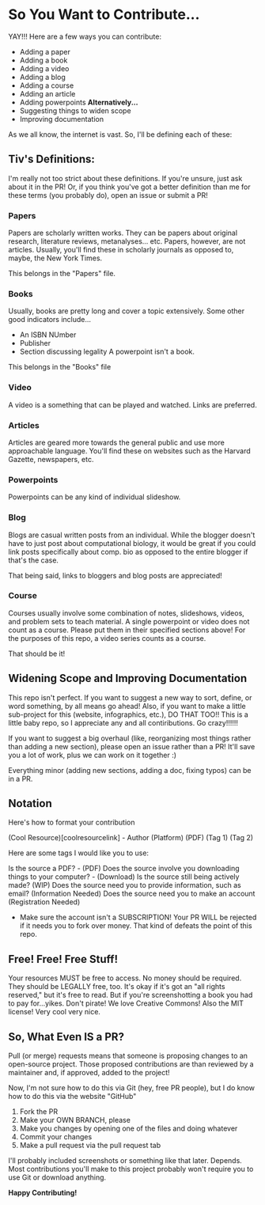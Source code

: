 # So You Want to Contribute...

YAY!!! Here are a few ways you can contribute:
- Adding a paper
- Adding a book
- Adding a video
- Adding a blog
- Adding a course
- Adding an article
- Adding powerpoints 
**Alternatively...**
- Suggesting things to widen scope
- Improving documentation
  
As we all know, the internet is vast. So, I'll be defining each of these:

## Tiv's Definitions:
I'm really not too strict about these definitions. If you're unsure, just ask about it in the PR!
Or, if you think you've got a better definition than me for these terms (you probably do), open an issue or submit a PR! 

### Papers

Papers are scholarly written works. They can be papers about original research, literature reviews, metanalyses... etc. Papers, however, are not articles.
Usually, you'll find these in scholarly journals as opposed to, maybe, the New York Times.

This belongs in the "Papers" file. 

### Books
Usually, books are pretty long and cover a topic extensively. Some other good indicators include...
- An ISBN NUmber
- Publisher
- Section discussing legality
A powerpoint isn't a book.

This belongs in the "Books" file 

### Video
A video is a something that can be played and watched. Links are preferred.

### Articles
Articles are geared more towards the general public and use more approachable language. You'll find these on websites such as the Harvard Gazette, newspapers, etc.

### Powerpoints
Powerpoints can be any kind of individual slideshow.

### Blog
Blogs are casual written posts from an individual. While the blogger doesn't have to just post about computational biology, it would be great if you could link posts specifically about comp. bio as opposed to the entire blogger if that's the case.

That being said, links to bloggers and blog posts are appreciated! 

### Course 
Courses usually involve some combination of notes, slideshows, videos, and problem sets to teach material. A single powerpoint or video does not count as a course. Please put them in their specified sections above! For the purposes of this repo, a video series counts as a course.

That should be it!

## Widening Scope and Improving Documentation

This repo isn't perfect. If you want to suggest a new way to sort, define, or word something, by all means go ahead!
Also, if you want to make a little sub-project for this (website, infographics, etc.), DO THAT TOO!! This is a little baby repo, so I appreciate any and all contiributions. Go crazy!!!!!!

If you want to suggest a big overhaul (like, reorganizing most things rather than adding a new section), please open an issue rather than a PR! It'll save you a lot of work, 
plus we can work on it together :)

Everything minor (adding new sections, adding a doc, fixing typos) can be in a PR.

## Notation
Here's how to format your contribution

(Cool Resource)[coolresourcelink] - Author (Platform) (PDF) (Tag 1) (Tag 2)

Here are some tags I would like you to use:

Is the source a PDF? - (PDF)
Does the source involve you downloading things to your computer? - (Download)
Is the source still being actively made? (WIP)
Does the source need you to provide information, such as email? (Information Needed)
Does the source need you to make an account (Registration Needed)
* Make sure the account isn't a SUBSCRIPTION! Your PR WILL be rejected if it needs you to fork over money. That kind of defeats the point of this repo.

## Free! Free! Free Stuff!

Your resources MUST be free to access. No money should be required. 
They should be LEGALLY free, too. It's okay if it's got an "all rights reserved," but it's free to read. But if you're screenshotting a book you had to pay for...yikes.
Don't pirate! We love Creative Commons! Also the MIT license! Very cool very nice.

## So, What Even IS a PR?

Pull (or merge) requests means that someone is proposing changes to an open-source project. Those proposed contributions are than reviewed by a maintainer and, if approved, added to the project! 

Now, I'm not sure how to do this via Git (hey, free PR people), but I do know how to do this via the website "GitHub"

1) Fork the PR
2) Make your OWN BRANCH, please
3) Make you changes by opening one of the files and doing whatever
4) Commit your changes
5) Make a pull request via the pull request tab

I'll probably included screenshots or something like that later. Depends. Most contributions you'll make to this project probably won't require you to use Git or download anything.

**Happy Contributing!**




